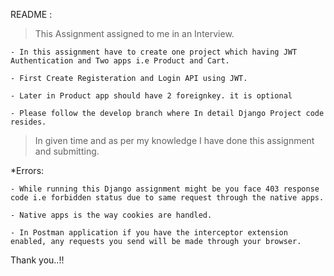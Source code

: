 README :

> This Assignment assigned to me in an Interview.

	- In this assignment have to create one project which having JWT Authentication and Two apps i.e Product and Cart.

	- First Create Registeration and Login API using JWT.

	- Later in Product app should have 2 foreignkey. it is optional

	- Please follow the develop branch where In detail Django Project code resides.



> In given time and as per my knowledge I have done this assignment and submitting.


*Errors:

	- While running this Django assignment might be you face 403 response code i.e forbidden status due to same request through the native apps.

	- Native apps is the way cookies are handled.

	- In Postman application if you have the interceptor extension enabled, any requests you send will be made through your browser.


Thank you..!!